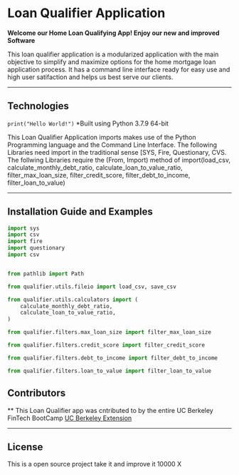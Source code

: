 # Loan Qualifier Application 

**Welcome our Home Loan Qualifying App! Enjoy our new and improved Software** 

This loan qualifier application is a modularized application with the main objective to simplify and maximize options for the home mortgage loan application process.
It has a command line interface ready for easy use and high user satifaction and helps us best serve our clients. 

---

## Technologies
`print("Hello World!")`
*Built using Python 3.7.9 64-bit

This Loan Qualifier Application imports makes use of the Python Programming language and the Command Line Interface. The following Libraries need import in the traditional sense [SYS, Fire, Questionary, CVS. 
The follwing Libraries require the (From, Import) method of import(load_csv, calculate_monthly_debt_ratio, calculate_loan_to_value_ratio, filter_max_loan_size, filter_credit_score, filter_debt_to_income, filter_loan_to_value)


---

## Installation Guide and Examples

```python
import sys
import csv
import fire
import questionary
import csv 


from pathlib import Path

from qualifier.utils.fileio import load_csv, save_csv

from qualifier.utils.calculators import (
    calculate_monthly_debt_ratio,
    calculate_loan_to_value_ratio,
)

from qualifier.filters.max_loan_size import filter_max_loan_size

from qualifier.filters.credit_score import filter_credit_score

from qualifier.filters.debt_to_income import filter_debt_to_income

from qualifier.filters.loan_to_value import filter_loan_to_value
```


## Contributors

** This Loan Qualifier app was cntributed to by the entire UC Berkeley FinTech BootCamp 
[UC Berkeley Extension](https://bootcamp.berkeley.edu/fintech/)

---

## License

This is a open source project take it and improve it 10000 X
